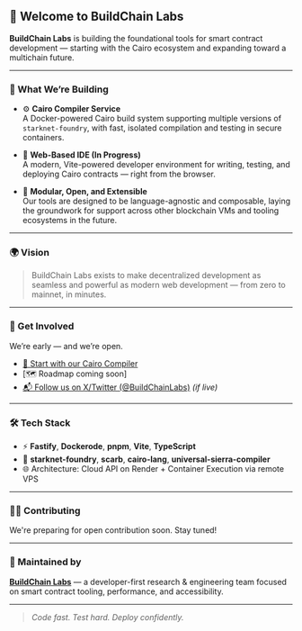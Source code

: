 ## 👋 Welcome to BuildChain Labs

**BuildChain Labs** is building the foundational tools for smart contract development — starting with the Cairo ecosystem and expanding toward a multichain future.

---

### 🧱 What We’re Building

- ⚙️ **Cairo Compiler Service**  
  A Docker-powered Cairo build system supporting multiple versions of `starknet-foundry`, with fast, isolated compilation and testing in secure containers.

- 🧪 **Web-Based IDE (In Progress)**  
  A modern, Vite-powered developer environment for writing, testing, and deploying Cairo contracts — right from the browser.

- 🧰 **Modular, Open, and Extensible**  
  Our tools are designed to be language-agnostic and composable, laying the groundwork for support across other blockchain VMs and tooling ecosystems in the future.

---

### 🌍 Vision

> BuildChain Labs exists to make decentralized development as seamless and powerful as modern web development — from zero to mainnet, in minutes.

---

### 🚀 Get Involved

We’re early — and we’re open.

- [🔧 Start with our Cairo Compiler](https://github.com/BuildChainLabs/your-compiler-repo)
- [🗺️ Roadmap coming soon]
- [📬 Follow us on X/Twitter (@BuildChainLabs)](https://x.com/BuildChainLabs) *(if live)*

---

### 🛠 Tech Stack

- ⚡ **Fastify**, **Dockerode**, **pnpm**, **Vite**, **TypeScript**
- 🧪 **starknet-foundry**, **scarb**, **cairo-lang**, **universal-sierra-compiler**
- 🌐 Architecture: Cloud API on Render + Container Execution via remote VPS

---

### 👨‍💻 Contributing

We're preparing for open contribution soon. Stay tuned!

---

### 🧠 Maintained by

**[BuildChain Labs](https://github.com/BuildChainLabs)** — a developer-first research & engineering team focused on smart contract tooling, performance, and accessibility.

---

> _Code fast. Test hard. Deploy confidently._


